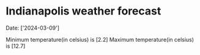 # Indianapolis weather forecast 
Date: ['2024-03-09'] 

Minimum temperature(in celsius) is [2.2] 
Maximum temperature(in celsius) is [12.7]